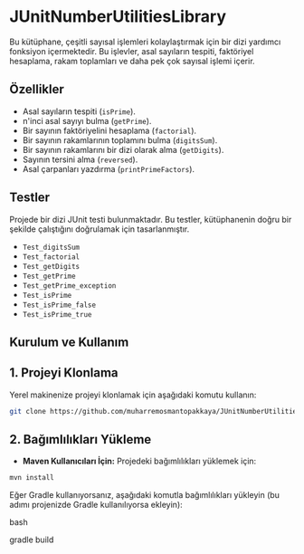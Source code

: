 # JUnitNumberUtilitiesLibrary

Bu kütüphane, çeşitli sayısal işlemleri kolaylaştırmak için bir dizi yardımcı fonksiyon içermektedir. 
Bu işlevler, asal sayıların tespiti, faktöriyel hesaplama, rakam toplamları ve daha pek çok sayısal işlemi içerir.

## Özellikler

- Asal sayıların tespiti (`isPrime`).
- n'inci asal sayıyı bulma (`getPrime`).
- Bir sayının faktöriyelini hesaplama (`factorial`).
- Bir sayının rakamlarının toplamını bulma (`digitsSum`).
- Bir sayının rakamlarını bir dizi olarak alma (`getDigits`).
- Sayının tersini alma (`reversed`).
- Asal çarpanları yazdırma (`printPrimeFactors`).


## Testler

Projede bir dizi JUnit testi bulunmaktadır. Bu testler, kütüphanenin doğru bir şekilde çalıştığını doğrulamak için tasarlanmıştır.

- `Test_digitsSum`
- `Test_factorial`
- `Test_getDigits`
- `Test_getPrime`
- `Test_getPrime_exception`
- `Test_isPrime`
- `Test_isPrime_false`
- `Test_isPrime_true`

## Kurulum ve Kullanım

## 1. Projeyi Klonlama
Yerel makinenize projeyi klonlamak için aşağıdaki komutu kullanın:
```bash
git clone https://github.com/muharremosmantopakkaya/JUnitNumberUtilitiesLibrary.git 
```

## 2. Bağımlılıkları Yükleme

- **Maven Kullanıcıları İçin:** Projedeki bağımlılıkları yüklemek için:
```bash
mvn install
```


Eğer Gradle kullanıyorsanız, aşağıdaki komutla bağımlılıkları yükleyin (bu adımı projenizde Gradle kullanılıyorsa ekleyin):

bash

gradle build
```
